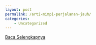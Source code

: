 ```yaml
---
layout: post
permalink: /arti-mimpi-perjalanan-jauh/
categories:
    - Uncategorized
---
```


[Baca Selengkapnya](/07)